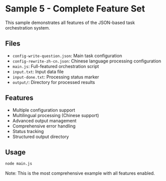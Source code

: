 # Sample 5 - Complete Feature Set

This sample demonstrates all features of the JSON-based task orchestration system.

## Files
- `config-write-question.json`: Main task configuration
- `config-rewrite-zh-cn.json`: Chinese language processing configuration
- `main.js`: Full-featured orchestration script
- `input.txt`: Input data file
- `input-done.txt`: Processing status marker
- `output/`: Directory for processed results

## Features
- Multiple configuration support
- Multilingual processing (Chinese support)
- Advanced output management
- Comprehensive error handling
- Status tracking
- Structured output directory

## Usage
```bash
node main.js
```

Note: This is the most comprehensive example with all features enabled.
